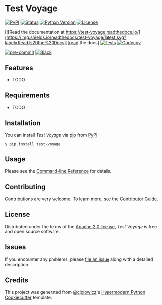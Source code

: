 # Test Voyage

[![PyPI](https://img.shields.io/pypi/v/test-voyage.svg)][pypi status]
[![Status](https://img.shields.io/pypi/status/test-voyage.svg)][pypi status]
[![Python Version](https://img.shields.io/pypi/pyversions/test-voyage)][pypi status]
[![License](https://img.shields.io/pypi/l/test-voyage)][license]

[![Read the documentation at https://test-voyage.readthedocs.io/](https://img.shields.io/readthedocs/test-voyage/latest.svg?label=Read%20the%20Docs)][read the docs]
[![Tests](https://github.com/awinml/test-voyage/workflows/Tests/badge.svg)][tests]
[![Codecov](https://codecov.io/gh/awinml/test-voyage/branch/main/graph/badge.svg)][codecov]

[![pre-commit](https://img.shields.io/badge/pre--commit-enabled-brightgreen?logo=pre-commit&logoColor=white)][pre-commit]
[![Black](https://img.shields.io/badge/code%20style-black-000000.svg)][black]

[pypi status]: https://pypi.org/project/test-voyage/
[read the docs]: https://test-voyage.readthedocs.io/
[tests]: https://github.com/awinml/test-voyage/actions?workflow=Tests
[codecov]: https://app.codecov.io/gh/awinml/test-voyage
[pre-commit]: https://github.com/pre-commit/pre-commit
[black]: https://github.com/psf/black

## Features

- TODO

## Requirements

- TODO

## Installation

You can install _Test Voyage_ via [pip] from [PyPI]:

```console
$ pip install test-voyage
```

## Usage

Please see the [Command-line Reference] for details.

## Contributing

Contributions are very welcome.
To learn more, see the [Contributor Guide].

## License

Distributed under the terms of the [Apache 2.0 license][license],
_Test Voyage_ is free and open source software.

## Issues

If you encounter any problems,
please [file an issue] along with a detailed description.

## Credits

This project was generated from [@cjolowicz]'s [Hypermodern Python Cookiecutter] template.

[@cjolowicz]: https://github.com/cjolowicz
[pypi]: https://pypi.org/
[hypermodern python cookiecutter]: https://github.com/cjolowicz/cookiecutter-hypermodern-python
[file an issue]: https://github.com/awinml/test-voyage/issues
[pip]: https://pip.pypa.io/

<!-- github-only -->

[license]: https://github.com/awinml/test-voyage/blob/main/LICENSE
[contributor guide]: https://github.com/awinml/test-voyage/blob/main/CONTRIBUTING.md
[command-line reference]: https://test-voyage.readthedocs.io/en/latest/usage.html

